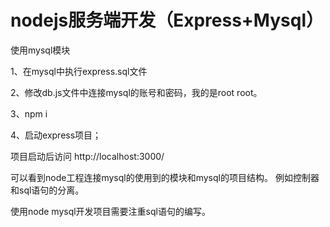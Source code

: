 # nodejs服务端开发（Express+Mysql） #

使用mysql模块

1、在mysql中执行express.sql文件

2、修改db.js文件中连接mysql的账号和密码，我的是root root。

3、npm i

4、启动express项目；

项目启动后访问 http://localhost:3000/


可以看到node工程连接mysql的使用到的模块和mysql的项目结构。
例如控制器和sql语句的分离。

使用node mysql开发项目需要注重sql语句的编写。